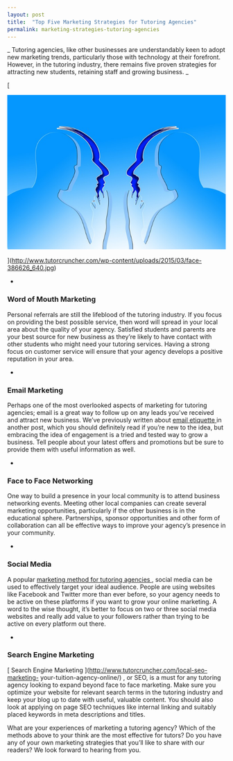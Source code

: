 ```yaml
---
layout: post
title:  "Top Five Marketing Strategies for Tutoring Agencies"
permalink: marketing-strategies-tutoring-agencies
---
```

_ Tutoring agencies, like other businesses are understandably keen to adopt
new marketing trends, particularly those with technology at their forefront.
However, in the tutoring industry, there remains five proven strategies for
attracting new students, retaining staff and growing business.  _

[

<div class="img-holder full-width">
   <img src="/img/blogs/face-386626_640.jpg" alt-text="face-386626_640"/>
</div>

](http://www.tutorcruncher.com/wp-content/uploads/2015/03/face-386626_640.jpg)

* 

### Word of Mouth Marketing

Personal referrals are still the lifeblood of the tutoring industry. If you
focus on providing the best possible service, then word will spread in your
local area about the quality of your agency. Satisfied students and parents
are your best source for new business as they’re likely to have contact with
other students who might need your tutoring services. Having a strong focus on
customer service will ensure that your agency develops a positive reputation
in your area.

* 

### Email Marketing

Perhaps one of the most overlooked aspects of marketing for tutoring agencies;
email is a great way to follow up on any leads you’ve received and attract new
business. We’ve previously written about [ email etiquette
](http://www.tutorcruncher.com/email-marketing-mistakes/) in another post,
which you should definitely read if you’re new to the idea, but embracing the
idea of engagement is a tried and tested way to grow a business. Tell people
about your latest offers and promotions but be sure to provide them with
useful information as well.

* 

### Face to Face Networking

One way to build a presence in your local community is to attend business
networking events. Meeting other local companies can create several marketing
opportunities, particularly if the other business is in the educational
sphere. Partnerships, sponsor opportunities and other form of collaboration
can all be effective ways to improve your agency’s presence in your community.

* 

### Social Media

A popular [ marketing method for tutoring agencies
](http://www.tutorcruncher.com/tutoring-agency-social-media/) , social media
can be used to effectively target your ideal audience. People are using
websites like Facebook and Twitter more than ever before, so your agency needs
to be active on these platforms if you want to grow your online marketing. A
word to the wise thought, it’s better to focus on two or three social media
websites and really add value to your followers rather than trying to be
active on every platform out there.

* 

### Search Engine Marketing

[ Search Engine Marketing ](http://www.tutorcruncher.com/local-seo-marketing-
your-tuition-agency-online/) , or SEO, is a must for any tutoring agency
looking to expand beyond face to face marketing. Make sure you optimize your
website for relevant search terms in the tutoring industry and keep your blog
up to date with useful, valuable content. You should also look at applying on
page SEO techniques like internal linking and suitably placed keywords in meta
descriptions and titles.

What are your experiences of marketing a tutoring agency? Which of the methods
above to your think are the most effective for tutors? Do you have any of your
own marketing strategies that you’ll like to share with our readers? We look
forward to hearing from you.
